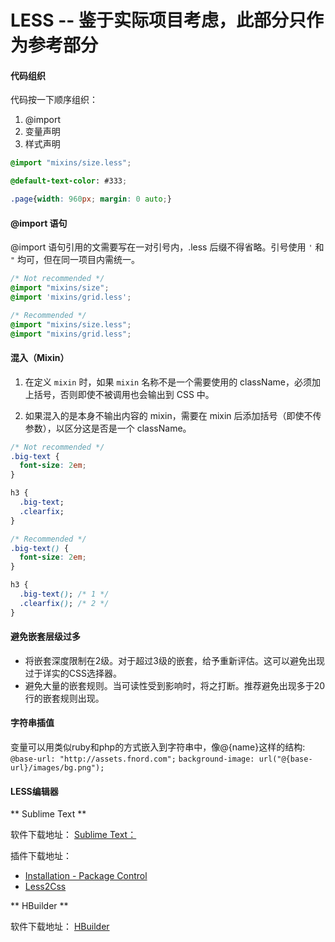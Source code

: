 # LESS -- 鉴于实际项目考虑，此部分只作为参考部分

#### 代码组织
代码按一下顺序组织：
1. @import
2. 变量声明
3. 样式声明

```css
@import "mixins/size.less";

@default-text-color: #333;

.page{width: 960px; margin: 0 auto;}
```

#### @import 语句
@import 语句引用的文需要写在一对引号内，.less 后缀不得省略。引号使用 `'` 和 `"` 均可，但在同一项目内需统一。
```css
/* Not recommended */
@import "mixins/size";
@import 'mixins/grid.less';

/* Recommended */
@import "mixins/size.less";
@import "mixins/grid.less";
```

#### 混入（Mixin）
1. 在定义 `mixin` 时，如果 `mixin` 名称不是一个需要使用的 className，必须加上括号，否则即使不被调用也会输出到 CSS 中。

2. 如果混入的是本身不输出内容的 mixin，需要在 mixin 后添加括号（即使不传参数），以区分这是否是一个 className。

```css
/* Not recommended */
.big-text {
  font-size: 2em;
}

h3 {
  .big-text;
  .clearfix;
}

/* Recommended */
.big-text() {
  font-size: 2em;
}

h3 {
  .big-text(); /* 1 */
  .clearfix(); /* 2 */
}
```

#### 避免嵌套层级过多
- 将嵌套深度限制在2级。对于超过3级的嵌套，给予重新评估。这可以避免出现过于详实的CSS选择器。
- 避免大量的嵌套规则。当可读性受到影响时，将之打断。推荐避免出现多于20行的嵌套规则出现。

#### 字符串插值
变量可以用类似ruby和php的方式嵌入到字符串中，像@{name}这样的结构:
`@base-url: "http://assets.fnord.com";`
`background-image: url("@{base-url}/images/bg.png");`

#### LESS编辑器
 ** Sublime Text **

 软件下载地址：
 [Sublime Text：](http://www.sublimetext.com/ "Sublime Text") 

 插件下载地址：

* [Installation - Package Control](https://packagecontrol.io/installation "Installation - Package Control")
* [Less2Css](https://packagecontrol.io/packages/Less2Css "Less2Css")

** HBuilder **

软件下载地址：
 [HBuilder](http://dcloud.io/ "HBuilder") 


